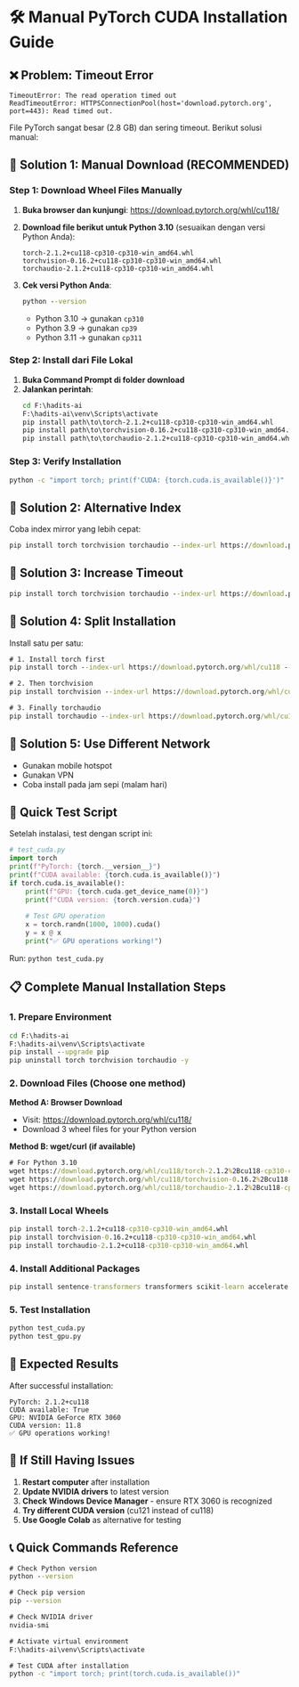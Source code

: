 # 🛠️ Manual PyTorch CUDA Installation Guide

## ❌ Problem: Timeout Error
```
TimeoutError: The read operation timed out
ReadTimeoutError: HTTPSConnectionPool(host='download.pytorch.org', port=443): Read timed out.
```

File PyTorch sangat besar (2.8 GB) dan sering timeout. Berikut solusi manual:

## 🎯 Solution 1: Manual Download (RECOMMENDED)

### Step 1: Download Wheel Files Manually

1. **Buka browser dan kunjungi**: https://download.pytorch.org/whl/cu118/

2. **Download file berikut untuk Python 3.10** (sesuaikan dengan versi Python Anda):
   ```
   torch-2.1.2+cu118-cp310-cp310-win_amd64.whl
   torchvision-0.16.2+cu118-cp310-cp310-win_amd64.whl  
   torchaudio-2.1.2+cu118-cp310-cp310-win_amd64.whl
   ```

3. **Cek versi Python Anda**:
   ```cmd
   python --version
   ```
   - Python 3.10 → gunakan `cp310`
   - Python 3.9 → gunakan `cp39`
   - Python 3.11 → gunakan `cp311`

### Step 2: Install dari File Lokal

1. **Buka Command Prompt di folder download**
2. **Jalankan perintah**:
   ```cmd
   cd F:\hadits-ai
   F:\hadits-ai\venv\Scripts\activate
   pip install path\to\torch-2.1.2+cu118-cp310-cp310-win_amd64.whl
   pip install path\to\torchvision-0.16.2+cu118-cp310-cp310-win_amd64.whl
   pip install path\to\torchaudio-2.1.2+cu118-cp310-cp310-win_amd64.whl
   ```

### Step 3: Verify Installation
```cmd
python -c "import torch; print(f'CUDA: {torch.cuda.is_available()}')"
```

## 🎯 Solution 2: Alternative Index

Coba index mirror yang lebih cepat:

```cmd
pip install torch torchvision torchaudio --index-url https://download.pytorch.org/whl/cu121
```

## 🎯 Solution 3: Increase Timeout

```cmd
pip install torch torchvision torchaudio --index-url https://download.pytorch.org/whl/cu118 --timeout 7200 --retries 10
```

## 🎯 Solution 4: Split Installation

Install satu per satu:

```cmd
# 1. Install torch first
pip install torch --index-url https://download.pytorch.org/whl/cu118 --timeout 3600

# 2. Then torchvision
pip install torchvision --index-url https://download.pytorch.org/whl/cu118 --timeout 3600

# 3. Finally torchaudio  
pip install torchaudio --index-url https://download.pytorch.org/whl/cu118 --timeout 3600
```

## 🎯 Solution 5: Use Different Network

- Gunakan mobile hotspot
- Gunakan VPN
- Coba install pada jam sepi (malam hari)

## 🧪 Quick Test Script

Setelah instalasi, test dengan script ini:

```python
# test_cuda.py
import torch
print(f"PyTorch: {torch.__version__}")
print(f"CUDA available: {torch.cuda.is_available()}")
if torch.cuda.is_available():
    print(f"GPU: {torch.cuda.get_device_name(0)}")
    print(f"CUDA version: {torch.version.cuda}")
    
    # Test GPU operation
    x = torch.randn(1000, 1000).cuda()
    y = x @ x
    print("✅ GPU operations working!")
```

Run: `python test_cuda.py`

## 📋 Complete Manual Installation Steps

### 1. Prepare Environment
```cmd
cd F:\hadits-ai
F:\hadits-ai\venv\Scripts\activate
pip install --upgrade pip
pip uninstall torch torchvision torchaudio -y
```

### 2. Download Files (Choose one method)

**Method A: Browser Download**
- Visit: https://download.pytorch.org/whl/cu118/
- Download 3 wheel files for your Python version

**Method B: wget/curl (if available)**
```cmd
# For Python 3.10
wget https://download.pytorch.org/whl/cu118/torch-2.1.2%2Bcu118-cp310-cp310-win_amd64.whl
wget https://download.pytorch.org/whl/cu118/torchvision-0.16.2%2Bcu118-cp310-cp310-win_amd64.whl
wget https://download.pytorch.org/whl/cu118/torchaudio-2.1.2%2Bcu118-cp310-cp310-win_amd64.whl
```

### 3. Install Local Wheels
```cmd
pip install torch-2.1.2+cu118-cp310-cp310-win_amd64.whl
pip install torchvision-0.16.2+cu118-cp310-cp310-win_amd64.whl
pip install torchaudio-2.1.2+cu118-cp310-cp310-win_amd64.whl
```

### 4. Install Additional Packages
```cmd
pip install sentence-transformers transformers scikit-learn accelerate psutil
```

### 5. Test Installation
```cmd
python test_cuda.py
python test_gpu.py
```

## 🎉 Expected Results

After successful installation:
```
PyTorch: 2.1.2+cu118
CUDA available: True
GPU: NVIDIA GeForce RTX 3060
CUDA version: 11.8
✅ GPU operations working!
```

## 🔧 If Still Having Issues

1. **Restart computer** after installation
2. **Update NVIDIA drivers** to latest version
3. **Check Windows Device Manager** - ensure RTX 3060 is recognized
4. **Try different CUDA version** (cu121 instead of cu118)
5. **Use Google Colab** as alternative for testing

## 📞 Quick Commands Reference

```cmd
# Check Python version
python --version

# Check pip version  
pip --version

# Check NVIDIA driver
nvidia-smi

# Activate virtual environment
F:\hadits-ai\venv\Scripts\activate

# Test CUDA after installation
python -c "import torch; print(torch.cuda.is_available())"
```
